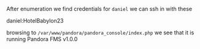 After enumeration we find credentials for `daniel` we can ssh in with these

daniel:HotelBabylon23

browsing to `/var/www/pandora/pandora_console/index.php` 
we see that it is running Pandora FMS v1.0.0